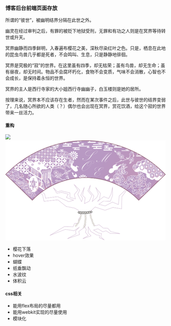 ### 博客后台前端页面存放
所谓的“彼世”，被幽明结界分隔在此世之外。

幽灵在经过审判之后，有罪的被贬下地狱受刑，无罪和有功之人则是在冥界等待转世或升天。

冥界幽静而四季鲜明，入春遍布樱花之美，深秋尽染红叶之色。只是，栖息在此地的昆虫鸟兽几乎都是死者，不会鸣叫、生息，只是静静地徘徊。

冥界是究极的“寂”的世界。在这里虽有四季，却无枯荣；虽有鸟兽，却无生命；虽有昼夜，却无时间。物品不会腐坏朽化，食物不会变质，气味不会消散，心智也不会成长，是保持着永恒的世界。

冥界的主人是西行寺家的大小姐西行寺幽幽子，白玉楼则是她的居所。

按理来说，冥界本不应该存在生者，然而在某次事件之后，此世与彼世的结界变弱了，几名随心所欲的人类（？）偶尔也会出现在冥界，赏花饮酒，给这个寂的世界带来一丝活力。


#### 重构
![](../design/草图.png)
![](../design/西行妖.svg)
 - 樱花下落
 - hover效果
 - 蝴蝶
 - 纸垂飘动
 - 水波纹
 - 体积云


#### css相关
 - 能用flex布局的尽量都用
 - 能用webkit实现的尽量使用
 - 模块化